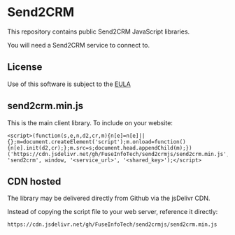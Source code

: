 # Send2CRM
This repository contains public Send2CRM JavaScript libraries.

You will need a Send2CRM service to connect to.

## License
Use of this software is subject to the [EULA](https://github.com/FuseInfoTech/send2crmjs/blob/main/EULA.txt)

## send2crm.min.js
This is the main client library. To include on your website:
```
<script>(function(s,e,n,d2,cr,m){n[e]=n[e]||{};m=document.createElement('script');m.onload=function(){n[e].init(d2,cr);};m.src=s;document.head.appendChild(m);})('https://cdn.jsdelivr.net/gh/FuseInfoTech/send2crmjs/send2crm.min.js', 'send2crm', window, '<service_url>', '<shared_key>');</script>
```

## CDN hosted
The library may be delivered directly from Github via the jsDelivr CDN.

Instead of copying the script file to your web server, reference it directly:
```
https://cdn.jsdelivr.net/gh/FuseInfoTech/send2crmjs/send2crm.min.js
```